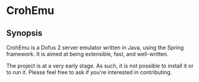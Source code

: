 # CrohEmu

## Synopsis

CrohEmu is a Dofus 2 server emulator written in Java, using the Spring framework.
It is aimed at being extensible, fast, and well-written.

The project is at a very early stage. As such, it is not possible to install it or to run it.
Please feel free to ask if you're interested in contributing.